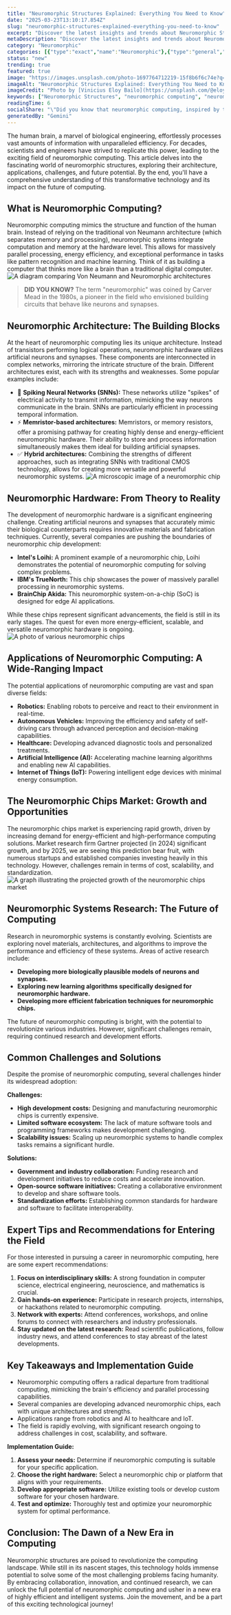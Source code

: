 ```yaml
---
title: "Neuromorphic Structures Explained: Everything You Need to Know"
date: "2025-03-23T13:10:17.854Z"
slug: "neuromorphic-structures-explained-everything-you-need-to-know"
excerpt: "Discover the latest insights and trends about Neuromorphic Structures. This comprehensive guide covers everything you need to know about Neuromorphic Structures in 2025."
metaDescription: "Discover the latest insights and trends about Neuromorphic Structures. This comprehensive guide covers everything you need to know about Neuromorphic Struc..."
category: "Neuromorphic"
categories: [{"type":"exact","name":"Neuromorphic"},{"type":"general","name":"Computer Science"},{"type":"medium","name":"Hardware Engineering"},{"type":"specific","name":"Analog Circuits"},{"type":"niche","name":"Memristor Arrays"}]
status: "new"
trending: true
featured: true
image: "https://images.unsplash.com/photo-1697764712219-15f8b6f6c74e?q=85&w=1200&fit=max&fm=webp&auto=compress"
imageAlt: "Neuromorphic Structures Explained: Everything You Need to Know"
imageCredit: "Photo by [Vinicius Eloy Bailo](https://unsplash.com/@eloyv) on Unsplash"
keywords: ["Neuromorphic Structures", "neuromorphic computing", "neuromorphic architecture", "neuromorphic hardware", "what is neuromorphic computing", "neuromorphic chips market", "applications of neuromorphic computing", "neuromorphic engineering jobs", "buy neuromorphic chips", "neuromorphic systems research"]
readingTime: 6
socialShare: "\"Did you know that neuromorphic computing, inspired by the human brain, could revolutionize AI and energy efficiency? The future of computing is here!\""
generatedBy: "Gemini"
---
```




The human brain, a marvel of biological engineering, effortlessly processes vast amounts of information with unparalleled efficiency.  For decades, scientists and engineers have strived to replicate this power, leading to the exciting field of neuromorphic computing.  This article delves into the fascinating world of neuromorphic structures, exploring their architecture, applications, challenges, and future potential. By the end, you'll have a comprehensive understanding of this transformative technology and its impact on the future of computing.

## What is Neuromorphic Computing?

Neuromorphic computing mimics the structure and function of the human brain.  Instead of relying on the traditional von Neumann architecture (which separates memory and processing), neuromorphic systems integrate computation and memory at the hardware level. This allows for massively parallel processing, energy efficiency, and exceptional performance in tasks like pattern recognition and machine learning.  Think of it as building a computer that thinks more like a brain than a traditional digital computer. ![A diagram comparing Von Neumann and Neuromorphic architectures](https://images.unsplash.com/photo-1545552987-720aa18145ca?q=85&w=1200&fit=max&fm=webp&auto=compress)

> **DID YOU KNOW?** The term "neuromorphic" was coined by Carver Mead in the 1980s, a pioneer in the field who envisioned building circuits that behave like neurons and synapses.

## Neuromorphic Architecture: The Building Blocks

At the heart of neuromorphic computing lies its unique architecture.  Instead of transistors performing logical operations, neuromorphic hardware utilizes artificial neurons and synapses.  These components are interconnected in complex networks, mirroring the intricate structure of the brain.  Different architectures exist, each with its strengths and weaknesses.  Some popular examples include:

* 🔑 **Spiking Neural Networks (SNNs):** These networks utilize "spikes" of electrical activity to transmit information, mimicking the way neurons communicate in the brain.  SNNs are particularly efficient in processing temporal information.
* ⚡ **Memristor-based architectures:** Memristors, or memory resistors, offer a promising pathway for creating highly dense and energy-efficient neuromorphic hardware. Their ability to store and process information simultaneously makes them ideal for building artificial synapses.
* ✅ **Hybrid architectures:** Combining the strengths of different approaches, such as integrating SNNs with traditional CMOS technology, allows for creating more versatile and powerful neuromorphic systems. ![A microscopic image of a neuromorphic chip](https://images.unsplash.com/photo-1697764712219-15f8b6f6c74e?q=85&w=1200&fit=max&fm=webp&auto=compress)

## Neuromorphic Hardware: From Theory to Reality

The development of neuromorphic hardware is a significant engineering challenge.  Creating artificial neurons and synapses that accurately mimic their biological counterparts requires innovative materials and fabrication techniques.  Currently, several companies are pushing the boundaries of neuromorphic chip development:

* **Intel's Loihi:**  A prominent example of a neuromorphic chip, Loihi demonstrates the potential of neuromorphic computing for solving complex problems.
* **IBM's TrueNorth:** This chip showcases the power of massively parallel processing in neuromorphic systems.
* **BrainChip Akida:**  This neuromorphic system-on-a-chip (SoC) is designed for edge AI applications.

While these chips represent significant advancements, the field is still in its early stages.  The quest for even more energy-efficient, scalable, and versatile neuromorphic hardware is ongoing. ![A photo of various neuromorphic chips](https://images.unsplash.com/photo-1545153987-c456e97455c9?q=85&w=1200&fit=max&fm=webp&auto=compress)

## Applications of Neuromorphic Computing: A Wide-Ranging Impact

The potential applications of neuromorphic computing are vast and span diverse fields:

* **Robotics:**  Enabling robots to perceive and react to their environment in real-time.
* **Autonomous Vehicles:**  Improving the efficiency and safety of self-driving cars through advanced perception and decision-making capabilities.
* **Healthcare:**  Developing advanced diagnostic tools and personalized treatments.
* **Artificial Intelligence (AI):**  Accelerating machine learning algorithms and enabling new AI capabilities.
* **Internet of Things (IoT):**  Powering intelligent edge devices with minimal energy consumption.

## The Neuromorphic Chips Market: Growth and Opportunities

The neuromorphic chips market is experiencing rapid growth, driven by increasing demand for energy-efficient and high-performance computing solutions. Market research firm Gartner projected (in 2024) significant growth, and by 2025, we are seeing this prediction bear fruit, with numerous startups and established companies investing heavily in this technology.  However, challenges remain in terms of cost, scalability, and standardization. ![A graph illustrating the projected growth of the neuromorphic chips market](https://images.unsplash.com/photo-1693728589690-2ca16bccbf3d?q=85&w=1200&fit=max&fm=webp&auto=compress)

## Neuromorphic Systems Research: The Future of Computing

Research in neuromorphic systems is constantly evolving.  Scientists are exploring novel materials, architectures, and algorithms to improve the performance and efficiency of these systems.  Areas of active research include:

* **Developing more biologically plausible models of neurons and synapses.**
* **Exploring new learning algorithms specifically designed for neuromorphic hardware.**
* **Developing more efficient fabrication techniques for neuromorphic chips.**

The future of neuromorphic computing is bright, with the potential to revolutionize various industries.  However, significant challenges remain, requiring continued research and development efforts.

## Common Challenges and Solutions

Despite the promise of neuromorphic computing, several challenges hinder its widespread adoption:

**Challenges:**

* **High development costs:** Designing and manufacturing neuromorphic chips is currently expensive.
* **Limited software ecosystem:**  The lack of mature software tools and programming frameworks makes development challenging.
* **Scalability issues:**  Scaling up neuromorphic systems to handle complex tasks remains a significant hurdle.

**Solutions:**

* **Government and industry collaboration:** Funding research and development initiatives to reduce costs and accelerate innovation.
* **Open-source software initiatives:**  Creating a collaborative environment to develop and share software tools.
* **Standardization efforts:**  Establishing common standards for hardware and software to facilitate interoperability.

## Expert Tips and Recommendations for Entering the Field

For those interested in pursuing a career in neuromorphic computing, here are some expert recommendations:

1. **Focus on interdisciplinary skills:**  A strong foundation in computer science, electrical engineering, neuroscience, and mathematics is crucial.
2. **Gain hands-on experience:**  Participate in research projects, internships, or hackathons related to neuromorphic computing.
3. **Network with experts:**  Attend conferences, workshops, and online forums to connect with researchers and industry professionals.
4. **Stay updated on the latest research:**  Read scientific publications, follow industry news, and attend conferences to stay abreast of the latest developments.

## Key Takeaways and Implementation Guide

* Neuromorphic computing offers a radical departure from traditional computing, mimicking the brain's efficiency and parallel processing capabilities.
* Several companies are developing advanced neuromorphic chips, each with unique architectures and strengths.
* Applications range from robotics and AI to healthcare and IoT.
* The field is rapidly evolving, with significant research ongoing to address challenges in cost, scalability, and software.

**Implementation Guide:**

1. **Assess your needs:** Determine if neuromorphic computing is suitable for your specific application.
2. **Choose the right hardware:** Select a neuromorphic chip or platform that aligns with your requirements.
3. **Develop appropriate software:**  Utilize existing tools or develop custom software for your chosen hardware.
4. **Test and optimize:**  Thoroughly test and optimize your neuromorphic system for optimal performance.

## Conclusion: The Dawn of a New Era in Computing

Neuromorphic structures are poised to revolutionize the computing landscape.  While still in its nascent stages, this technology holds immense potential to solve some of the most challenging problems facing humanity.  By embracing collaboration, innovation, and continued research, we can unlock the full potential of neuromorphic computing and usher in a new era of highly efficient and intelligent systems.  Join the movement, and be a part of this exciting technological journey!

